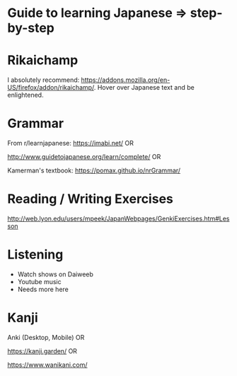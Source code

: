 # Guide to learning Japanese => step-by-step

# Rikaichamp
I absolutely recommend: https://addons.mozilla.org/en-US/firefox/addon/rikaichamp/. Hover over Japanese text and be enlightened.

# Grammar
From r/learnjapanese: https://imabi.net/ OR

http://www.guidetojapanese.org/learn/complete/ OR

Kamerman's textbook: https://pomax.github.io/nrGrammar/ 

# Reading / Writing Exercises
http://web.lyon.edu/users/mpeek/JapanWebpages/GenkiExercises.htm#Lesson

# Listening
- Watch shows on Daiweeb
- Youtube music
- Needs more here

# Kanji
Anki (Desktop, Mobile) OR

https://kanji.garden/ OR

https://www.wanikani.com/
